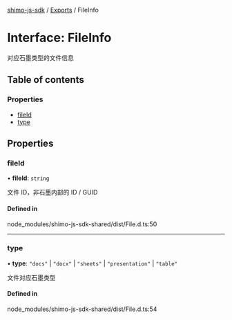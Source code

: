 [shimo-js-sdk](../README.md) / [Exports](../modules.md) / FileInfo

# Interface: FileInfo

对应石墨类型的文件信息

## Table of contents

### Properties

- [fileId](FileInfo.md#fileid)
- [type](FileInfo.md#type)

## Properties

### fileId

• **fileId**: `string`

文件 ID，非石墨内部的 ID / GUID

#### Defined in

node_modules/shimo-js-sdk-shared/dist/File.d.ts:50

___

### type

• **type**: ``"docs"`` \| ``"docx"`` \| ``"sheets"`` \| ``"presentation"`` \| ``"table"``

文件对应石墨类型

#### Defined in

node_modules/shimo-js-sdk-shared/dist/File.d.ts:54
